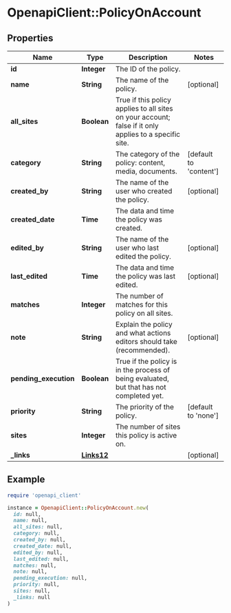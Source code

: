# OpenapiClient::PolicyOnAccount

## Properties

| Name | Type | Description | Notes |
| ---- | ---- | ----------- | ----- |
| **id** | **Integer** | The ID of the policy. |  |
| **name** | **String** | The name of the policy. | [optional] |
| **all_sites** | **Boolean** | True if this policy applies to all sites on your account; false if it only applies to a specific site. |  |
| **category** | **String** | The category of the policy: content, media, documents. | [default to &#39;content&#39;] |
| **created_by** | **String** | The name of the user who created the policy. | [optional] |
| **created_date** | **Time** | The data and time the policy was created. |  |
| **edited_by** | **String** | The name of the user who last edited the policy. | [optional] |
| **last_edited** | **Time** | The data and time the policy was last edited. | [optional] |
| **matches** | **Integer** | The number of matches for this policy on all sites. |  |
| **note** | **String** | Explain the policy and what actions editors should take (recommended).  | [optional] |
| **pending_execution** | **Boolean** | True if the policy is in the process of being evaluated, but that has not completed yet. |  |
| **priority** | **String** | The priority of the policy. | [default to &#39;none&#39;] |
| **sites** | **Integer** | The number of sites this policy is active on. |  |
| **_links** | [**Links12**](Links12.md) |  | [optional] |

## Example

```ruby
require 'openapi_client'

instance = OpenapiClient::PolicyOnAccount.new(
  id: null,
  name: null,
  all_sites: null,
  category: null,
  created_by: null,
  created_date: null,
  edited_by: null,
  last_edited: null,
  matches: null,
  note: null,
  pending_execution: null,
  priority: null,
  sites: null,
  _links: null
)
```


